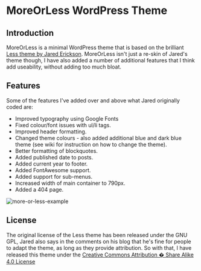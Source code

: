 # MoreOrLess WordPress Theme

## Introduction
MoreOrLess is a minimal WordPress theme that is based on the brilliant [Less theme by Jared Erickson](http://jarederickson.com/less-a-free-super-minimal-wordpress-theme). MoreOrLess isn't just a re-skin of Jared's theme though, I have also added a number of additional features that I think add useability, without adding too much bloat.

## Features
Some of the features I've added over and above what Jared originally coded are:
* Improved typography using Google Fonts
* Fixed colour/font issues with ul/li tags.
* Improved header formatting.
* Changed theme colours - also added additional blue and dark blue theme (see wiki for instruction on how to change the theme).
* Better formatting of blockquotes.
* Added published date to posts.
* Added current year to footer.
* Added FontAwesome support.
* Added support for sub-menus.
* Increased width of main container to 790px.
* Added a 404 page.

![more-or-less-example](https://user-images.githubusercontent.com/16818377/219017005-cc8b8b2d-e81f-4bf8-bf90-9ab14d46c9e0.png)

## License
The original license of the Less theme has been released under the GNU GPL, Jared also says in the comments on his blog that he's fine for people to adapt the theme, as long as they provide attribution. So with that, I have released this theme under the [Creative Commons Attribution � Share Alike 4.0 License](https://creativecommons.org/licenses/by-sa/4.0)
